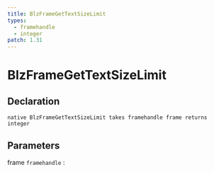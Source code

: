 ```yaml
---
title: BlzFrameGetTextSizeLimit
types:
  - framehandle
  - integer
patch: 1.31
---
```


# BlzFrameGetTextSizeLimit

## Declaration

```jass
native BlzFrameGetTextSizeLimit takes framehandle frame returns integer
```

## Parameters
frame `framehandle`
: 
